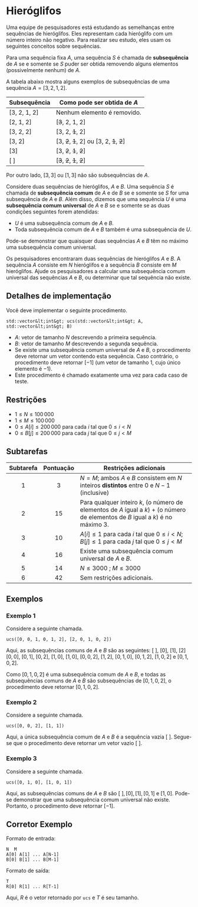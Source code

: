 # Hieróglifos

Uma equipe de pesquisadores está estudando as semelhanças entre sequências de hieróglifos.
Eles representam cada hieróglifo com um número inteiro não negativo.
Para realizar seu estudo,
 eles usam os seguintes conceitos sobre sequências.

Para uma sequência fixa $A$,
 uma sequência $S$ é chamada de **subsequência** de $A$
 se e somente se $S$ puder ser obtida
 removendo alguns elementos (possivelmente nenhum) de $A$.

A tabela abaixo mostra alguns exemplos de subsequências de uma sequência $A = [3, 2, 1, 2]$.

| Subsequência | Como pode ser obtida de $A$ |
|----------------|---------------------------------|
| [3, 2, 1, 2] | Nenhum elemento é removido.
| [2, 1, 2] | [<s>3</s>, 2, 1, 2]
| [3, 2, 2] | [3, 2, <s>1</s>, 2]
| [3, 2] | [3, <s>2</s>, <s>1</s>, 2] ou [3, 2, <s>1</s>, <s>2</s>]
| [3] | [3, <s>2</s>, <s>1</s>, <s>2</s>]
| [ ] | [<s>3</s>, <s>2</s>, <s>1</s>, <s>2</s>]

Por outro lado, $[3, 3]$ ou $[1, 3]$ não são subsequências de $A$.

Considere duas sequências de hieróglifos, $A$ e $B$.
Uma sequência $S$ é chamada de **subsequência comum** de $A$ e de $B$
 se e somente se $S$ for uma subsequência de $A$ e $B$.
Além disso, dizemos que uma sequência $U$ é uma **subsequência comum universal** de $A$ e $B$
 se e somente se as duas condições seguintes forem atendidas:
* $U$ é uma subsequência comum de $A$ e $B$.
* Toda subsequência comum de $A$ e $B$ também é uma subsequência de $U$.

Pode-se demonstrar que quaisquer duas sequências $A$ e $B$
 têm no máximo uma subsequência comum universal.

Os pesquisadores encontraram duas sequências de hieróglifos $A$ e $B$.
A sequência $A$ consiste em $N$ hieróglifos
 e a sequência $B$ consiste em $M$ hieróglifos.
Ajude os pesquisadores a calcular
 uma subsequência comum universal das sequências $A$ e $B$,
 ou determinar que tal sequência não existe.

## Detalhes de implementação

Você deve implementar o seguinte procedimento.

```
std::vector&lt;int&gt; ucs(std::vector&lt;int&gt; A, std::vector&lt;int&gt; B)
```

* $A$: vetor de tamanho $N$ descrevendo a primeira sequência.
* $B$: vetor de tamanho $M$ descrevendo a segunda sequência.
* Se existe uma subsequência comum universal de $A$ e $B$,
   o procedimento deve retornar um vetor contendo esta sequência.
  Caso contrário, o procedimento deve retornar $[-1]$
   (um vetor de tamanho $1$, cujo único elemento é $-1$).
* Este procedimento é chamado exatamente uma vez para cada caso de teste.

## Restrições

* $1 \leq N \leq 100\,000$
* $1 \leq M \leq 100\,000$
* $0 \leq A[i] \leq 200\,000$ para cada $i$ tal que $0 \leq i < N$
* $0 \leq B[j] \leq 200\,000$ para cada $j$ tal que $0 \leq j < M$

## Subtarefas

| Subtarefa | Pontuação | Restrições adicionais |
| :-----: | :----: | ---------------------- |
| 1 | $3$ | $N = M$; ambos $A$ e $B$ consistem em $N$ inteiros **distintos** entre $0$ e $N-1$ (inclusive)
| 2 | $15$ | Para qualquer inteiro $k$, (o número de elementos de $A$ igual a $k$) + (o número de elementos de $B$ igual a $k$) é no máximo $3$.
| 3 | $10$ | $A[i] \leq 1$ para cada $i$ tal que $0 \leq i < N$; $B[j] \leq 1$ para cada $j$ tal que $0 \leq j < M$
| 4 | $16$ | Existe uma subsequência comum universal de $A$ e $B$.
| 5 | $14$ | $N \leq 3000$ ; $M \leq 3000$
| 6 | $42$ | Sem restrições adicionais.

## Exemplos

### Exemplo 1

Considere a seguinte chamada.

```
ucs([0, 0, 1, 0, 1, 2], [2, 0, 1, 0, 2])
```

Aqui, as subsequências comuns de $A$ e $B$ são as seguintes:
 $[\ ]$, $[0]$, $[1]$, $[2]$ $[0, 0]$, $[0, 1]$, $[0, 2]$, $[1, 0]$, $[1, 0]$, $[0, 0, 2]$, $[1, 2]$, $[0, 1, 0]$, $[0, 1, 2]$, $[1, 0, 2]$ e $[0, 1, 0, 2]$.

Como $[0, 1, 0, 2]$ é uma subsequência comum de $A$ e $B$, e
 todas as subsequências comuns de $A$ e $B$ são subsequências de $[0, 1, 0, 2]$,
 o procedimento deve retornar $[0, 1, 0, 2]$.

### Exemplo 2

Considere a seguinte chamada.

```
ucs([0, 0, 2], [1, 1])
```

Aqui, a única subsequência comum de $A$ e $B$ é a sequência vazia $[\ ]$.
Segue-se que o procedimento deve retornar um vetor vazio $[\ ]$.

### Exemplo 3

Considere a seguinte chamada.
```
ucs([0, 1, 0], [1, 0, 1])
```

Aqui, as subsequências comuns de $A$ e $B$ são
 $[\ ], [0], [1], [0, 1]$ e $[1, 0]$.
Pode-se demonstrar que uma subsequência comum universal não existe.
Portanto, o procedimento deve retornar $[-1]$.

## Corretor Exemplo

Formato de entrada:

```
N  M
A[0] A[1] ... A[N-1]
B[0] B[1] ... B[M-1]
```

Formato de saída:

```
T
R[0] R[1] ... R[T-1]
```

Aqui, $R$ é o vetor retornado por `ucs` e $T$ é seu tamanho.